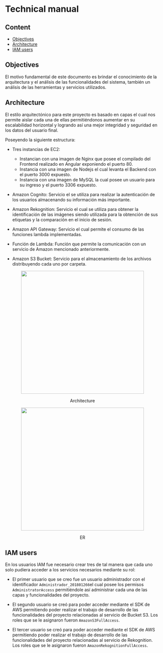 # Technical manual

## Content

- [Objectives](#objectives)
- [Architecture](#architecture)
- [IAM users](#iam)

## Objectives<a name="objectives"></a>

El motivo fundamental de este documento es brindar el conocimiento de la arquitectura y el análisis de las funcionalidades del sistema, también un análisis de las herramientas y servicios utilizados.

## Architecture<a name="architecture"></a>

El estilo arquitectónico para este proyecto es basado en capas el cual nos permite aislar cada una de ellas permitiéndonos aumentar en su escalabilidad horizontal y logrando así una mejor integridad y seguridad en los datos del usuario final.

Poseyendo la siguiente estructura:

- Tres instancias de EC2:

  - Instancian con una imagen de Nginx que posee el compilado del Frontend realizado en Angular exponiendo el puerto 80.
  - Instancia con una imagen de Nodejs el cual levanta el Backend con el puerto 3000 expuesto.
  - Instancia con una imagen de MySQL la cual posee un usuario para su ingreso y el puerto 3306 expuesto.

- Amazon Cognito: Servicio el se utiliza para realizar la autenticación de los usuarios almacenando su información más importante.

- Amazon Rekognition: Servicio el cual se utiliza para obtener la identificación de las imágenes siendo utilizada para la obtención de sus etiquetas y la comparación en el inicio de sesión.

- Amazon API Gateway: Servicio el cual permite el consumo de las funciones lambda implementadas.

- Función de Lambda: Función que permite la comunicación con un servicio de Amazon mencionado anteriormente.

- Amazon S3 Bucket: Servicio para el almacenamiento de los archivos distribuyendo cada uno por carpeta.

<div align="center">
    <img src="https://res.cloudinary.com/dzchmybac/image/upload/v1634698594/USocial/h6ispxx3ew4j0nyxissy.png" width="400">
    <p align="center">Architecture</p>
</div>
<div align="center">
    <img src="https://res.cloudinary.com/dzchmybac/image/upload/v1634694535/USocial/uwnb2zofw7ztwnqp2lpo.png" width="400">
    <p align="center">ER</p>
</div>

## IAM users<a name="iam"></a>

En los usuarios IAM fue necesario crear tres de tal manera que cada uno solo pudiera acceder a los servicios necesarios mediante su rol:

- El primer usuario que se creo fue un usuario administrador con el identificador `Administrador_201801266`el cual posee los permisos `AdministratorAccess` permitiéndole así administrar cada una de las capas y funcionalidades del proyecto.

- El segundo usuario se creó para poder acceder mediante el SDK de AWS permitiendo poder realizar el trabajo de desarrollo de las funcionalidades del proyecto relacionadas al servicio de Bucket S3. Los roles que se le asignaron fueron `AmazonS3FullAccess`.

- El tercer usuario se creó para poder acceder mediante el SDK de AWS permitiendo poder realizar el trabajo de desarrollo de las funcionalidades del proyecto relacionadas al servicio de Rekognition. Los roles que se le asignaron fueron `AmazonRekognitionFullAccess`.
